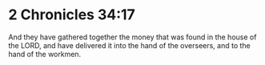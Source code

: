 # 2 Chronicles 34:17

And they have gathered together the money that was found in the house of the LORD, and have delivered it into the hand of the overseers, and to the hand of the workmen.